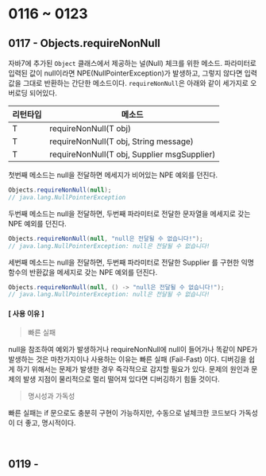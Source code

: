 # 0116 ~ 0123

## 0117 - Objects.requireNonNull
자바7에 추가된 `Object` 클래스에서 제공하는 널(Null) 체크를 위한 메소드. 파라미터로 입력된 값이 null이라면 NPE(NullPointerException)가 발생하고, 그렇지 않다면 입력값을 그대로 반환하는 간단한 메소드이다. `requireNonNull`은 아래와 같이 세가지로 오버로딩 되어있다.

|리턴타입|메소드|
|------|---|
|T|requireNonNull(T obj)|
|T|requireNonNull(T obj, String message)|
|T|requireNonNull(T obj, Supplier msgSupplier)|

첫번째 메소드는 null을 전달하면 메세지가 비어있는 NPE 예외를 던진다.
```java
Objects.requireNonNull(null);
// java.lang.NullPointerException
```

두번째 메소드는 null을 전달하면, 두번째 파라미터로 전달한 문자열을 메세지로 갖는 NPE 예외를 던진다.
```java
Objects.requireNonNull(null, "null은 전달될 수 없습니다!");
// java.lang.NullPointerException: null은 전달될 수 없습니다!
```

세번째 메소드는 null을 전달하면, 두번째 파라미터로 전달한 Supplier 를 구현한 익명 함수의 반환값을 메세지로 갖는 NPE 예외를 던진다.
```java
Objects.requireNonNull(null, () -> "null은 전달될 수 없습니다!");
// java.lang.NullPointerException: null은 전달될 수 없습니다!
```

#### **[ 사용 이유 ]**
> 빠른 실패  

null을 참조하여 예외가 발생하거나 requireNonNull에 null이 들어가나 똑같이 NPE가 발생하는 것은 마찬가지이나 사용하는 이유는 빠른 실패 (Fail-Fast) 이다. 디버깅을 쉽게 하기 위해서는 문제가 발생한 경우 즉각적으로 감지할 필요가 있다. 문제의 원인과 문제의 발생 지점이 물리적으로 멀리 떨어져 있다면 디버깅하기 힘들 것이다.

> 명시성과 가독성  

빠른 실패는 if 문으로도 충분히 구현이 가능하지만, 수동으로 널체크한 코드보다 가독성이 더 좋고, 명시적이다.

<br>

## 0119 - 
### 
